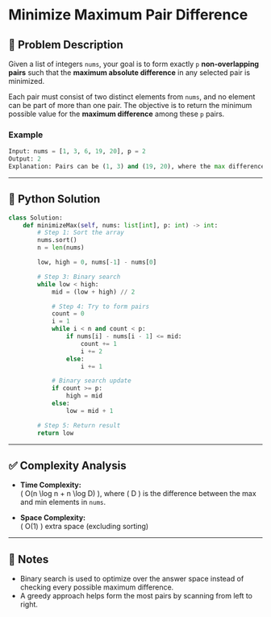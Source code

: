# Minimize Maximum Pair Difference

## 🧩 Problem Description

Given a list of integers `nums`, your goal is to form exactly `p` **non-overlapping pairs** such that the **maximum absolute difference** in any selected pair is minimized.

Each pair must consist of two distinct elements from `nums`, and no element can be part of more than one pair. The objective is to return the minimum possible value for the **maximum difference** among these `p` pairs.

### Example
```python
Input: nums = [1, 3, 6, 19, 20], p = 2  
Output: 2  
Explanation: Pairs can be (1, 3) and (19, 20), where the max difference is 2.
```

---

## 🐍 Python Solution

```python
class Solution:
    def minimizeMax(self, nums: list[int], p: int) -> int:
        # Step 1: Sort the array
        nums.sort()
        n = len(nums)

        low, high = 0, nums[-1] - nums[0]

        # Step 3: Binary search
        while low < high:
            mid = (low + high) // 2

            # Step 4: Try to form pairs
            count = 0
            i = 1
            while i < n and count < p:
                if nums[i] - nums[i - 1] <= mid:
                    count += 1
                    i += 2
                else:
                    i += 1

            # Binary search update
            if count >= p:
                high = mid
            else:
                low = mid + 1

        # Step 5: Return result
        return low
```

---

## ✅ Complexity Analysis

- **Time Complexity:**  
  \( O(n \log n + n \log D) \), where \( D \) is the difference between the max and min elements in `nums`.

- **Space Complexity:**  
  \( O(1) \) extra space (excluding sorting)

---

## 📝 Notes

- Binary search is used to optimize over the answer space instead of checking every possible maximum difference.
- A greedy approach helps form the most pairs by scanning from left to right.
